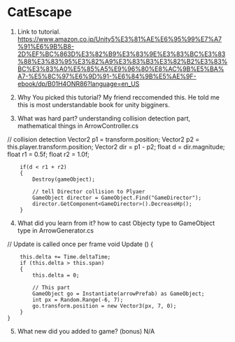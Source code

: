 # CatEscape

1. Link to tutorial.
https://www.amazon.co.jp/Unity5%E3%81%AE%E6%95%99%E7%A7%91%E6%9B%B8-2D%EF%BC%863D%E3%82%B9%E3%83%9E%E3%83%BC%E3%83%88%E3%83%95%E3%82%A9%E3%83%B3%E3%82%B2%E3%83%BC%E3%83%A0%E5%85%A5%E9%96%80%E8%AC%9B%E5%BA%A7-%E5%8C%97%E6%9D%91-%E6%84%9B%E5%AE%9F-ebook/dp/B01H4ONR86?language=en_US

2. Why You picked this tutorial?
My friend reccomended this. He told me this is most understandable book for unity bigginers.

3. What was hard part?
understanding collision detection part, mathematical things in ArrowController.cs

// 	collision detection
        Vector2 p1 = transform.position;
        Vector2 p2 = this.player.transform.position;
        Vector2 dir = p1 - p2;
        float d = dir.magnitude;
        float r1 = 0.5f;
        float r2 = 1.0f;

        if(d < r1 + r2)
        {
            Destroy(gameObject);

            // tell Director collision to Plyaer
            GameObject director = GameObject.Find("GameDirector");
            director.GetComponent<GameDirector>().DecreaseHp();
        }

4. What did you learn from it?
how to cast Objecty type to GameObject type in ArrowGenerator.cs

// Update is called once per frame
	void Update () {

        this.delta += Time.deltaTime;
        if (this.delta > this.span)
        {
            this.delta = 0;
            
            // This part
            GameObject go = Instantiate(arrowPrefab) as GameObject;
            int px = Random.Range(-6, 7);
            go.transform.position = new Vector3(px, 7, 0);
        }
    }

5. What new did you added to game? (bonus)
N/A
